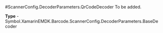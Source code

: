 #ScannerConfig.DecoderParameters.QrCodeDecoder
To be added.

**Type** - Symbol.XamarinEMDK.Barcode.ScannerConfig.DecoderParameters.BaseDecoder




